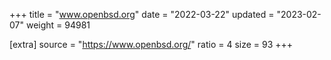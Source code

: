+++
title = "www.openbsd.org"
date = "2022-03-22"
updated = "2023-02-07"
weight = 94981

[extra]
source = "https://www.openbsd.org/"
ratio = 4
size = 93
+++
